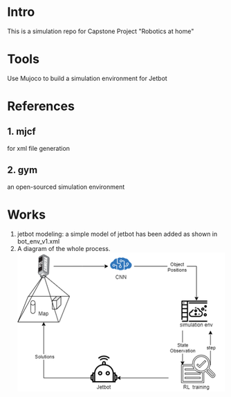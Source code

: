 # Intro
This is a simulation repo for Capstone Project "Robotics at home"

# Tools 

Use Mujoco to build a simulation environment for Jetbot 

# References

## 1. mjcf

for xml file generation

## 2. gym
an open-sourced simulation environment 

# Works
1. jetbot modeling: a simple model of jetbot has been added as shown in bot_env_v1.xml
2. A diagram of the whole process. ![diagram](main.png)
